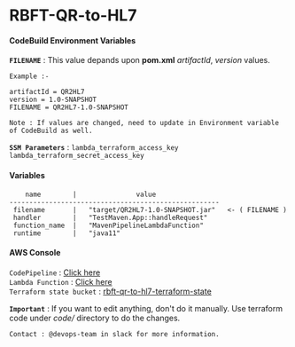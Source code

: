 # RBFT-QR-to-HL7

#### CodeBuild Environment Variables
**`FILENAME`** : This value depands upon **pom.xml** *artifactId*, *version* values. <br/>
```
Example :-

artifactId = QR2HL7
version = 1.0-SNAPSHOT
FILENAME = QR2HL7-1.0-SNAPSHOT
```
```
Note : If values are changed, need to update in Environment variable of CodeBuild as well.
```
**`SSM Parameters`** : `lambda_terraform_access_key` `lambda_terraform_secret_access_key`

#### Variables
```
    name        |               value                
-----------------------------------------------------
 filename       |   "target/QR2HL7-1.0-SNAPSHOT.jar"   <- ( FILENAME )
 handler        |   "TestMaven.App::handleRequest"  
 function_name  |   "MavenPipelineLambdaFunction"            
 runtime        |   "java11"     
 ```
 #### AWS Console 
`CodePipeline` : [Click here](https://ap-south-1.console.aws.amazon.com/codesuite/codepipeline/pipelines/rbft-qr-to-hl7-pipeline/view?region=ap-south-1 "Click to open Codepipeline") <br/>
`Lambda Function` : [Click here](https://ap-south-1.console.aws.amazon.com/lambda/home?region=ap-south-1#/functions/MavenPipelineLambdaFunction?tab=code "Click to open Lambda Function") <br/>
`Terraform state bucket` : [rbft-qr-to-hl7-terraform-state](https://s3.console.aws.amazon.com/s3/buckets/rbft-qr-to-hl7-terraform-state?region=ap-south-1&tab=objects "Terraform state bucket")

**`Important`** : If you want to edit anything, don't do it manually. Use terraform code under *code/* directory to do the changes.

```
Contact : @devops-team in slack for more information.
```
